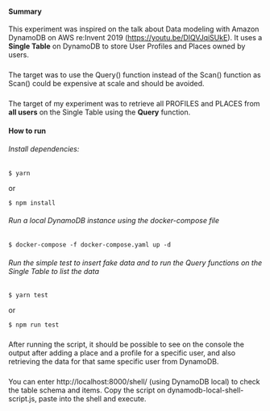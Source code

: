 #### Summary
This experiment was inspired on the talk about Data modeling with Amazon DynamoDB on AWS re:Invent 2019 (https://youtu.be/DIQVJqiSUkE). It uses a **Single Table** on DynamoDB to store User Profiles and Places owned by users.
### 
The target was to use the Query() function instead of the Scan() function as Scan() could be expensive at scale and should be avoided.
### 
The target of my experiment was to retrieve all PROFILES and PLACES from **all users** on the Single Table using the **Query** function.

#### How to run
###### Install dependencies:
```
$ yarn
```
or
```
$ npm install
```

###### Run a local DynamoDB instance using the docker-compose file
```
$ docker-compose -f docker-compose.yaml up -d
```

###### Run the simple test to insert fake data and to run the Query functions on the Single Table to list the data
```
$ yarn test
```
or
```
$ npm run test
```
### 
After running the script, it should be possible to see on the console the output after adding a place and a profile for a specific user, and also retrieving the data for that same specific user from DynamoDB.
### 
You can enter http://localhost:8000/shell/ (using DynamoDB local) to check the table schema and items. Copy the script
on dynamodb-local-shell-script.js, paste into the shell and execute.